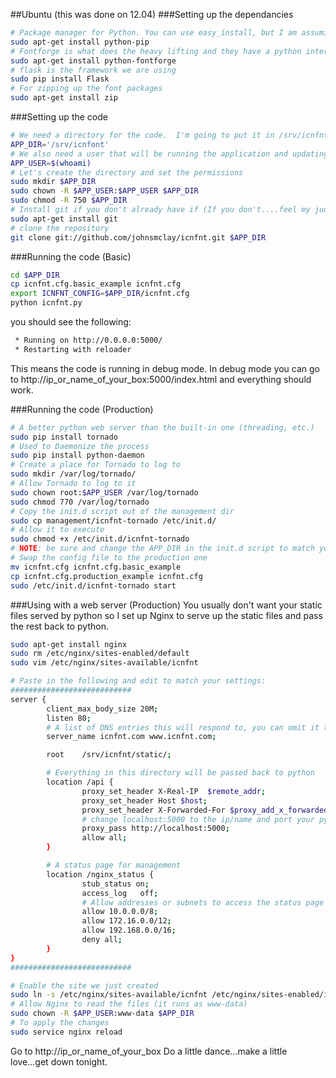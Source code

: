 
##Ubuntu (this was done on 12.04)
###Setting up the dependancies
```bash
# Package manager for Python. You can use easy_install, but I am assumimg it's pip.
sudo apt-get install python-pip
# Fontforge is what does the heavy lifting and they have a python interface to issue commands.
sudo apt-get install python-fontforge
# flask is the framework we are using
sudo pip install Flask
# For zipping up the font packages
sudo apt-get install zip
```
###Setting up the code
```bash
# We need a directory for the code.  I'm going to put it in /srv/icnfnt.
APP_DIR='/srv/icnfont'
# We also need a user that will be running the application and updating the code, for now I'll use my current user
APP_USER=$(whoami)
# Let's create the directory and set the permissions
sudo mkdir $APP_DIR
sudo chown -R $APP_USER:$APP_USER $APP_DIR
sudo chmod -R 750 $APP_DIR
# Install git if you don't already have if (If you don't....feel my judgement)
sudo apt-get install git
# clone the repository
git clone git://github.com/johnsmclay/icnfnt.git $APP_DIR

```

###Running the code (Basic)
```bash
cd $APP_DIR
cp icnfnt.cfg.basic_example icnfnt.cfg
export ICNFNT_CONFIG=$APP_DIR/icnfnt.cfg
python icnfnt.py
```
you should see the following:
```bash
 * Running on http://0.0.0.0:5000/
 * Restarting with reloader
```
This means the code is running in debug mode.
In debug mode you can go to http://ip_or_name_of_your_box:5000/index.html and everything should work.

###Running the code (Production)
```bash
# A better python web server than the built-in one (threading, etc.)
sudo pip install tornado
# Used to Daemonize the process
sudo pip install python-daemon
# Create a place for Tornado to log to
sudo mkdir /var/log/tornado/
# Allow Tornado to log to it
sudo chown root:$APP_USER /var/log/tornado
sudo chmod 770 /var/log/tornado
# Copy the init.d script out of the management dir
sudo cp management/icnfnt-tornado /etc/init.d/
# Allow it to execute
sudo chmod +x /etc/init.d/icnfnt-tornado
# NOTE: be sure and change the APP_DIR in the init.d script to match yours
# Swap the config file to the production one
mv icnfnt.cfg icnfnt.cfg.basic_example
cp icnfnt.cfg.production_example icnfnt.cfg
sudo /etc/init.d/icnfnt-tornado start
```

###Using with a web server (Production)
You usually don't want your static files served by python so I set up Nginx to serve up the static files and pass the rest back to python.
```bash
sudo apt-get install nginx
sudo rm /etc/nginx/sites-enabled/default
sudo vim /etc/nginx/sites-available/icnfnt

# Paste in the following and edit to match your settings:
###########################
server {
        client_max_body_size 20M;
        listen 80;
        # A list of DNS entries this will respond to, you can omit it to accept any DNS entry or IP
        server_name icnfnt.com www.icnfnt.com;

        root    /srv/icnfnt/static/;

        # Everything in this directory will be passed back to python
        location /api {
                proxy_set_header X-Real-IP  $remote_addr;
                proxy_set_header Host $host;
                proxy_set_header X-Forwarded-For $proxy_add_x_forwarded_for;
                # change localhost:5000 to the ip/name and port your python is listening on
                proxy_pass http://localhost:5000;
                allow all;
        }

        # A status page for management
        location /nginx_status {
                stub_status on;
                access_log   off;
                # Allow addresses or subnets to access the status page
                allow 10.0.0.0/8;
                allow 172.16.0.0/12;
                allow 192.168.0.0/16;
                deny all;
        }
}
###########################

# Enable the site we just created
sudo ln -s /etc/nginx/sites-available/icnfnt /etc/nginx/sites-enabled/icnfnt
# Allow Nginx to read the files (it runs as www-data)
sudo chown -R $APP_USER:www-data $APP_DIR
# To apply the changes
sudo service nginx reload
```

Go to http://ip_or_name_of_your_box
Do a little dance...make a little love...get down tonight.

